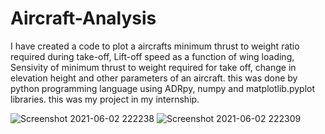 # Aircraft-Analysis
I have created a code to plot a aircrafts minimum thrust to weight ratio required during take-off, Lift-off speed as a function of wing loading, Sensivity of minimum thrust to weight required for take off, change in elevation height and other parameters of an aircraft. this was done by python programming language using ADRpy, numpy and matplotlib.pyplot libraries. this was my project in my internship.


![Screenshot 2021-06-02 222238](https://user-images.githubusercontent.com/78596289/120520266-3776cf80-c3f1-11eb-9d48-30212b86be21.png)
![Screenshot 2021-06-02 222309](https://user-images.githubusercontent.com/78596289/120520277-3a71c000-c3f1-11eb-99fa-d9870e117a83.png)
